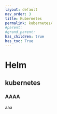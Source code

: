 ```yaml
---
layout: default
nav_order: 3
title: Kubernetes
permalink: kubernetes/
#parent: 
#grand_parent: 
has_children: true
has_toc: True
---
```


# Helm

## kubernetes

### AAAA
aaa
